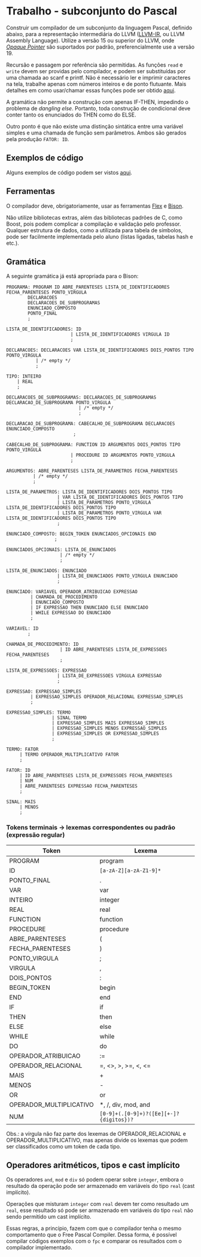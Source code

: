 # Trabalho - subconjunto do Pascal

Construir um compilador de um subconjunto da linguagem Pascal, definido abaixo, para a representação intermediária do LLVM ([LLVM-IR](https://llvm.org/docs/LangRef.html), ou LLVM Assembly Language).
Utilize a versão 15 ou superior do LLVM, onde [*Opaque Pointer*](https://llvm.org/docs/OpaquePointers.html) são suportados por padrão, preferencialmente use a versão 19.

Recursão e passagem por referência são permitidas. As funções `read` e `write` devem ser providas pelo compilador, e podem ser substituídas por uma chamada ao scanf e printf. Não é necessário ler e imprimir caracteres na tela, trabalhe apenas com números inteiros e de ponto flutuante. Mais detalhes em como usar/chamar essas funções pode ser obtido [aqui](./read_write_llvm.md).

A gramática não permite a construção com apenas IF-THEN, impedindo o problema de *dangling else*. Portanto, toda construção de condicional deve conter tanto os enunciados do THEN como do ELSE.

Outro ponto é que não existe uma distinção sintática entre uma variável simples e uma chamada de função sem parâmetros. Ambos são gerados pela produção `FATOR: ID`.

## Exemplos de código

Alguns exemplos de código podem ser vistos [aqui](./exemplos_pascal).

## Ferramentas

O compilador deve, obrigatoriamente, usar as ferramentas [Flex](https://ftp.gnu.org/old-gnu/Manuals/flex-2.5.4/) e [Bison](https://www.gnu.org/software/bison/manual/html_node/). 

Não utilize bibliotecas extras, além das bibliotecas padrões de C, como Boost, pois podem complicar a compilação e validação pelo professor. Qualquer estrutura de dados, como a utilizada para tabela de símbolos, pode ser facilmente implementada pelo aluno (listas ligadas, tabelas hash e etc.).

## Gramática

A seguinte gramática já está apropriada para o Bison:

```
PROGRAMA: PROGRAM ID ABRE_PARENTESES LISTA_DE_IDENTIFICADORES FECHA_PARENTESES PONTO_VIRGULA
        DECLARACOES 
        DECLARACOES_DE_SUBPROGRAMAS 
        ENUNCIADO_COMPOSTO 
        PONTO_FINAL
        ;

LISTA_DE_IDENTIFICADORES: ID 
                        | LISTA_DE_IDENTIFICADORES VIRGULA ID 
                        ;

DECLARACOES: DECLARACOES VAR LISTA_DE_IDENTIFICADORES DOIS_PONTOS TIPO PONTO_VIRGULA 
           | /* empty */ 
           ;

TIPO: INTEIRO
    | REAL 
    ;

DECLARACOES_DE_SUBPROGRAMAS: DECLARACOES_DE_SUBPROGRAMAS DECLARACAO_DE_SUBPROGRAMA PONTO_VIRGULA
                           | /* empty */
                           ;

DECLARACAO_DE_SUBPROGRAMA: CABECALHO_DE_SUBPROGRAMA DECLARACOES ENUNCIADO_COMPOSTO 
                         ;

CABECALHO_DE_SUBPROGRAMA: FUNCTION ID ARGUMENTOS DOIS_PONTOS TIPO PONTO_VIRGULA 
                        | PROCEDURE ID ARGUMENTOS PONTO_VIRGULA 
                        ;

ARGUMENTOS: ABRE_PARENTESES LISTA_DE_PARAMETROS FECHA_PARENTESES
          | /* empty */
          ;

LISTA_DE_PARAMETROS: LISTA_DE_IDENTIFICADORES DOIS_PONTOS TIPO 
                   | VAR LISTA_DE_IDENTIFICADORES DOIS_PONTOS TIPO 
                   | LISTA_DE_PARAMETROS PONTO_VIRGULA LISTA_DE_IDENTIFICADORES DOIS_PONTOS TIPO 
                   | LISTA_DE_PARAMETROS PONTO_VIRGULA VAR LISTA_DE_IDENTIFICADORES DOIS_PONTOS TIPO 
                   ;

ENUNCIADO_COMPOSTO: BEGIN_TOKEN ENUNCIADOS_OPCIONAIS END
                  ;

ENUNCIADOS_OPCIONAIS: LISTA_DE_ENUNCIADOS
                    | /* empty */
                    ;

LISTA_DE_ENUNCIADOS: ENUNCIADO
                   | LISTA_DE_ENUNCIADOS PONTO_VIRGULA ENUNCIADO
                   ;

ENUNCIADO: VARIAVEL OPERADOR_ATRIBUICAO EXPRESSAO
         | CHAMADA_DE_PROCEDIMENTO
         | ENUNCIADO_COMPOSTO
         | IF EXPRESSAO THEN ENUNCIADO ELSE ENUNCIADO
         | WHILE EXPRESSAO DO ENUNCIADO 
         ;

VARIAVEL: ID 
        ;

CHAMADA_DE_PROCEDIMENTO: ID
                    | ID ABRE_PARENTESES LISTA_DE_EXPRESSOES FECHA_PARENTESES
                    ;

LISTA_DE_EXPRESSOES: EXPRESSAO
                   | LISTA_DE_EXPRESSOES VIRGULA EXPRESSAO
                   ;

EXPRESSAO: EXPRESSAO_SIMPLES
         | EXPRESSAO_SIMPLES OPERADOR_RELACIONAL EXPRESSAO_SIMPLES
         ;

EXPRESSAO_SIMPLES: TERMO
                 | SINAL TERMO  
                 | EXPRESSAO_SIMPLES MAIS EXPRESSAO_SIMPLES 
                 | EXPRESSAO_SIMPLES MENOS EXPRESSAO_SIMPLES 
                 | EXPRESSAO_SIMPLES OR EXPRESSAO_SIMPLES 
                 ;

TERMO: FATOR
     | TERMO OPERADOR_MULTIPLICATIVO FATOR
     ;

FATOR: ID
     | ID ABRE_PARENTESES LISTA_DE_EXPRESSOES FECHA_PARENTESES
     | NUM 
     | ABRE_PARENTESES EXPRESSAO FECHA_PARENTESES 
     ;

SINAL: MAIS
     | MENOS 
     ;
```

### Tokens terminais -> lexemas correspondentes ou padrão (expressão regular)

| Token | Lexema |
| ----- | ------ |
| PROGRAM | program|
| ID | `[a-zA-Z][a-zA-Z1-9]*` |
| PONTO\_FINAL | . |
| VAR | var |
| INTEIRO | integer |
| REAL | real |
| FUNCTION | function |
| PROCEDURE | procedure |
|ABRE\_PARENTESES | ( |
| FECHA\_PARENTESES | ) |
| PONTO\_VIRGULA | ; |
| VIRGULA | , |
| DOIS\_PONTOS| : |
| BEGIN\_TOKEN | begin |
| END | end |
| IF | if |
| THEN | then |
| ELSE | else |
| WHILE | while |
| DO | do |
| OPERADOR\_ATRIBUICAO | := |
| OPERADOR\_RELACIONAL | =, <>, >, >=, <, <= |
| MAIS | + |
| MENOS | - |
| OR | or |
| OPERADOR\_MULTIPLICATIVO | \*, /, div, mod, and |
| NUM | `[0-9]+(.[0-9]+)?([Ee][+-]?{digitos})?` |

Obs.: a vírgula não faz parte dos lexemas de OPERADOR\_RELACIONAL e OPERADOR\_MULTIPLICATIVO, mas apenas divide os lexemas que podem ser classificados como um token de cada tipo.

## Operadores aritméticos, tipos e cast implícito

Os operadores `and`, `mod` e `div` só podem operar sobre `integer`, embora o resultado da operação pode ser armazenado em variáveis do tipo `real` (cast implícito).

Operações que misturam `integer` com `real` devem ter como resultado um `real`, esse resultado só pode ser armazenado em variáveis do tipo `real` não sendo permitido um cast implícito.

Essas regras, a princípio, fazem com que o compilador tenha o mesmo comportamento que o Free Pascal Compiler. Dessa forma, é possível compilar códigos exemplos com o `fpc` e comparar os resultados com o compilador implementado.


